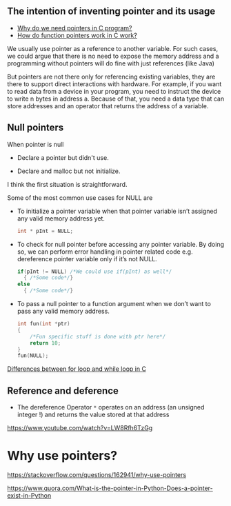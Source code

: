 ## The intention of inventing pointer and its usage
* [Why do we need pointers in C program?](https://www.quora.com/Why-do-we-need-pointers-in-a-C-program)
* [How do function pointers work in C work?](https://stackoverflow.com/questions/840501/how-do-function-pointers-in-c-work)

We usually use pointer as a reference to another variable. For such cases, we could argue that there is no need to expose the memory address and a programming without pointers will do fine with just references (like Java)

But pointers are not there only for referencing existing variables, they are there to support direct interactions with hardware. For example, if you want to read data from a device in your program, you need to instruct the device to write n bytes in address a. Because of that, you need a data type that can store addresses and an operator that returns the address of a variable.

## Null pointers

When pointer is null

* Declare a pointer but didn't use.

* Declare and malloc but not initialize.

I think the first situation is straightforward.

Some of the most common use cases for NULL are
- To initialize a pointer variable when that pointer variable isn’t assigned any valid memory address yet.
  ```c
  int * pInt = NULL;
  ```
- To check for null pointer before accessing any pointer variable. By doing so, we can perform error handling in pointer related code e.g. dereference pointer variable only if it’s not NULL.
  ```c
  if(pInt != NULL) /*We could use if(pInt) as well*/
    { /*Some code*/}
  else
    { /*Some code*/}
  ```

- To pass a null pointer to a function argument when we don’t want to pass any valid memory address.
  ```c
  int fun(int *ptr)
  {
      /*Fun specific stuff is done with ptr here*/
      return 10;
  }
  fun(NULL);
  ```
[Differences between for loop and while loop in C](https://www.quora.com/Difference-between-while-loops-and-for-loops-in-c-programming-language)

## Reference and deference
* The dereference Operator `*` operates on an address (an unsigned integer !) and returns the value stored at that address

https://www.youtube.com/watch?v=LW8Rfh6TzGg
# Why use pointers?

https://stackoverflow.com/questions/162941/why-use-pointers

https://www.quora.com/What-is-the-pointer-in-Python-Does-a-pointer-exist-in-Python
